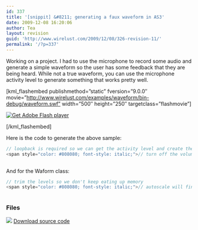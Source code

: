 ```yaml
---
id: 337
title: '[snippit] &#8211; generating a faux waveform in AS3'
date: 2009-12-08 16:20:06
author: Tea
layout: revision
guid: 'http://www.wirelust.com/2009/12/08/326-revision-11/'
permalink: '/?p=337'
---
```


Working on a project. I had to use the microphone to record some audio and generate a simple waveform so the user has some feedback that they are being heard. While not a true waveform, you can use the microphone activity level to generate something that works pretty well.

\[kml\_flashembed publishmethod=”static” fversion=”9.0.0″ movie=”http://www.wirelust.com/examples/waveform/bin-debug/waveform.swf” width=”500″ height=”250″ targetclass=”flashmovie”\]

[![Get Adobe Flash player](http://www.adobe.com/images/shared/download_buttons/get_flash_player.gif)](http://adobe.com/go/getflashplayer)

\[/kml\_flashembed\]

Here is the code to generate the above sample:

```actionscript
// loopback is required so we can get the activity level and create the waveform. - so stupid
<span style="color: #808080; font-style: italic;">// turn off the volume for the loopback</span>
 
```

And for the Waform class:

```actionscript
// trim the levels so we don't keep eating up memory
<span style="color: #808080; font-style: italic;">// autoscale will find the highest volume and scale all lines in the display accordingly.</span>
 
```

### Files

[![](http://www.wirelust.com/img/famfamicons/icons/page_white_put.png)](http://www.wirelust.com/examples/waveform/waveform.zip) [Download source code](http://www.wirelust.com/examples/waveform/waveform.zip)